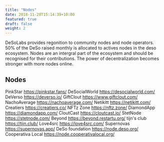 ```yaml
---
title: "Nodes"
date: 2018-11-28T15:14:39+10:00
featured: true
draft: false
weight: 2
---
```


DeSoLabs provides regonition to community nodes and node operators. 50% of the DeSo raised monthly is allocated to actives nodes in the deso ecosystem. Nodes are an intergral part of the ecosystem and should be recognised for their contributions.  The power of decentralization becomes stronger with more nodes online.

## Nodes

PinkStar https://pinkstar.fans/
DeSocialWorld https://desocialworld.com/
DeVerso https://deverso.io/
GiftClout https://www.giftclout.com/
NachoAverage https://nachoaverage.com/
Netikitt https://netikitt.com/
Creatiers https://creatiers.co/
NFTz Zone https://nftz.zone/
DiamondApp https://diamondapp.com/
CloutCast https://cloutcast.io/
StetNode https://stetnode.com/
Beyond https://beyond.restartu.org/
tijn's club https://tijn.club/
Love4src https://love4src.com/
Supernovas https://supernovas.app/
DeSo foundation https://node.deso.org/
Cooperativa Local https://node.cooperativalocal.org/
